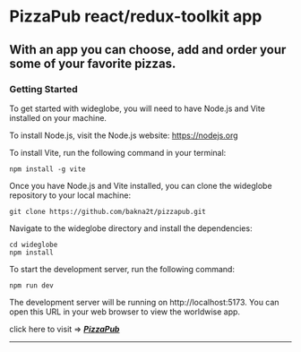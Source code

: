 # PizzaPub react/redux-toolkit app

## With an app you can choose, add and order your some of your favorite pizzas.

### Getting Started

To get started with wideglobe, you will need to have Node.js and Vite installed on your machine.

To install Node.js, visit the Node.js website: https://nodejs.org

To install Vite, run the following command in your terminal:

```
npm install -g vite
```

Once you have Node.js and Vite installed, you can clone the wideglobe repository to your local machine:

```
git clone https://github.com/bakna2t/pizzapub.git
```

Navigate to the wideglobe directory and install the dependencies:

```
cd wideglobe
npm install
```

To start the development server, run the following command:

```
npm run dev
```

The development server will be running on http://localhost:5173. You can open this URL in your web browser to view the worldwise app.

click here to visit => [_**PizzaPub**_](https://pizzapub.vercel.app/)

---

<div align="center">
    <p style="width: 500px;">
        <a href="https://wideglobe.vercel.app/" target="_blank" >
            <!-- <img alt="WideGlobe Webapp" src ="./public/wg-readme.png" width="600"> -->
        </a>
    </p>
</div>
